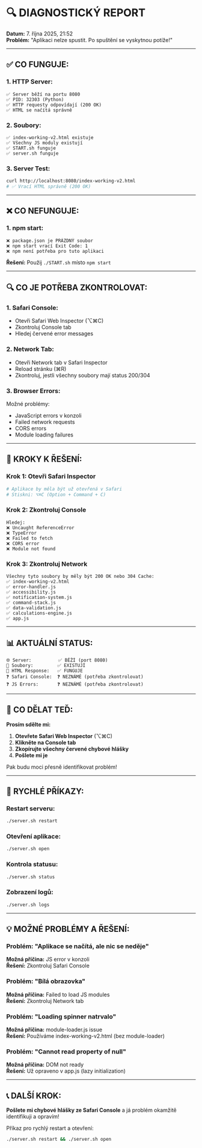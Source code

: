 # 🔍 DIAGNOSTICKÝ REPORT

**Datum:** 7. října 2025, 21:52  
**Problém:** "Aplikaci nelze spustit. Po spuštění se vyskytnou potíže!"

---

## ✅ CO FUNGUJE:

### 1. HTTP Server:
```
✅ Server běží na portu 8080
✅ PID: 32303 (Python)
✅ HTTP requesty odpovídají (200 OK)
✅ HTML se načítá správně
```

### 2. Soubory:
```
✅ index-working-v2.html existuje
✅ Všechny JS moduly existují
✅ START.sh funguje
✅ server.sh funguje
```

### 3. Server Test:
```bash
curl http://localhost:8080/index-working-v2.html
# ✅ Vrací HTML správně (200 OK)
```

---

## ❌ CO NEFUNGUJE:

### 1. npm start:
```
❌ package.json je PRÁZDNÝ soubor
❌ npm start vrací Exit Code: 1
❌ npm není potřeba pro tuto aplikaci
```

**Řešení:** Použij `./START.sh` místo `npm start`

---

## 🔍 CO JE POTŘEBA ZKONTROLOVAT:

### 1. Safari Console:
- Otevři Safari Web Inspector (⌥⌘C)
- Zkontroluj Console tab
- Hledej červené error messages

### 2. Network Tab:
- Otevři Network tab v Safari Inspector
- Reload stránku (⌘R)
- Zkontroluj, jestli všechny soubory mají status 200/304

### 3. Browser Errors:
Možné problémy:
- JavaScript errors v konzoli
- Failed network requests
- CORS errors
- Module loading failures

---

## 🚀 KROKY K ŘEŠENÍ:

### Krok 1: Otevři Safari Inspector
```bash
# Aplikace by měla být už otevřená v Safari
# Stiskni: ⌥⌘C (Option + Command + C)
```

### Krok 2: Zkontroluj Console
```
Hledej:
❌ Uncaught ReferenceError
❌ TypeError
❌ Failed to fetch
❌ CORS error
❌ Module not found
```

### Krok 3: Zkontroluj Network
```
Všechny tyto soubory by měly být 200 OK nebo 304 Cache:
✅ index-working-v2.html
✅ error-handler.js
✅ accessibility.js
✅ notification-system.js
✅ command-stack.js
✅ data-validation.js
✅ calculations-engine.js
✅ app.js
```

---

## 📊 AKTUÁLNÍ STATUS:

```
🌐 Server:          ✅ BĚŽÍ (port 8080)
📁 Soubory:         ✅ EXISTUJÍ
🔧 HTML Response:   ✅ FUNGUJE
❓ Safari Console:  ❓ NEZNÁMÉ (potřeba zkontrolovat)
❓ JS Errors:       ❓ NEZNÁMÉ (potřeba zkontrolovat)
```

---

## 🎯 CO DĚLAT TEĎ:

**Prosím sdělte mi:**

1. **Otevřete Safari Web Inspector** (⌥⌘C)
2. **Klikněte na Console tab**
3. **Zkopírujte všechny červené chybové hlášky**
4. **Pošlete mi je**

Pak budu moci přesně identifikovat problém!

---

## 🔧 RYCHLÉ PŘÍKAZY:

### Restart serveru:
```bash
./server.sh restart
```

### Otevření aplikace:
```bash
./server.sh open
```

### Kontrola statusu:
```bash
./server.sh status
```

### Zobrazení logů:
```bash
./server.sh logs
```

---

## 💡 MOŽNÉ PROBLÉMY A ŘEŠENÍ:

### Problém: "Aplikace se načítá, ale nic se neděje"
**Možná příčina:** JS error v konzoli  
**Řešení:** Zkontroluj Safari Console

### Problém: "Bílá obrazovka"
**Možná příčina:** Failed to load JS modules  
**Řešení:** Zkontroluj Network tab

### Problém: "Loading spinner natrvalo"
**Možná příčina:** module-loader.js issue  
**Řešení:** Používáme index-working-v2.html (bez module-loader)

### Problém: "Cannot read property of null"
**Možná příčina:** DOM not ready  
**Řešení:** Už opraveno v app.js (lazy initialization)

---

## 📞 DALŠÍ KROK:

**Pošlete mi chybové hlášky ze Safari Console** a já problém okamžitě identifikuji a opravím!

Příkaz pro rychlý restart a otevření:
```bash
./server.sh restart && ./server.sh open
```
